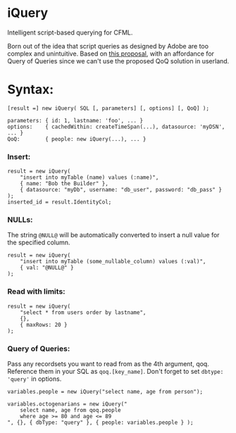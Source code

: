 # iQuery

Intelligent script-based querying for CFML.

Born out of the idea that script queries as designed by Adobe are too complex and unintuitive. Based on [this proposal](https://github.com/CFCommunity/CF_CleanUp#queries), with an affordance for Query of Queries since we can't use the proposed QoQ solution in userland.

# Syntax:

```
[result =] new iQuery( SQL [, parameters] [, options] [, QoQ] );

parameters: { id: 1, lastname: 'foo', ... }
options:    { cachedWithin: createTimeSpan(...), datasource: 'myDSN', ... }
QoQ:        { people: new iQuery(...), ... }
```

### Insert:

```cfs
result = new iQuery(
    "insert into myTable (name) values (:name)",
    { name: "Bob the Builder" },
    { datasource: "myDb", username: "db_user", password: "db_pass" }
);
inserted_id = result.IdentityCol;
```

### NULLs:

The string `@NULL@` will be automatically converted to insert a null value for the specified column.

```cfs
result = new iQuery(
    "insert into myTable (some_nullable_column) values (:val)",
    { val: "@NULL@" }
);
```

### Read with limits:

```cfs
result = new iQuery(
    "select * from users order by lastname",
    {},
    { maxRows: 20 }
);
```

### Query of Queries:

Pass any recordsets you want to read from as the 4th argument, qoq. Reference them in your SQL as `qoq.[key_name]`. Don't forget to set `dbtype: 'query'` in options.

```cfs
variables.people = new iQuery("select name, age from person");

variables.octogenarians = new iQuery("
    select name, age from qoq.people
    where age >= 80 and age <= 89
", {}, { dbType: "query" }, { people: variables.people } );
```
